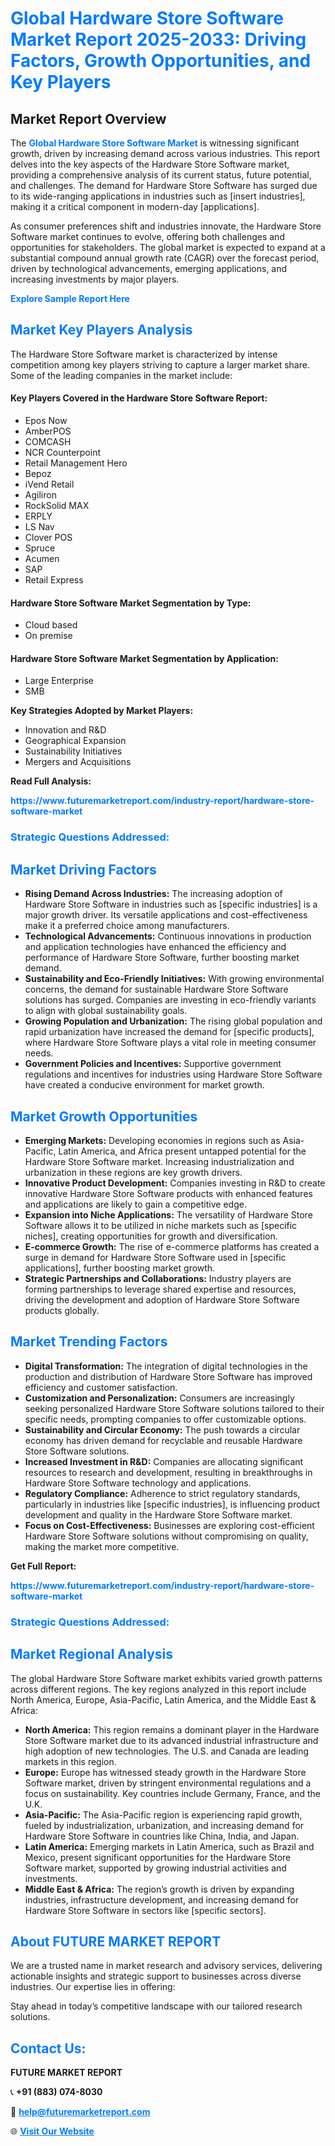 <h1 style="color: #007BFF;">Global Hardware Store Software Market Report 2025-2033: Driving Factors, Growth Opportunities, and Key Players</h1>

<section id="overview">
<h2>Market Report Overview</h2>
<p>The <a href="https://www.futuremarketreport.com/industry-report/hardware-store-software-market" style="color: #007BFF; text-decoration: none;"><strong>Global Hardware Store Software Market</strong></a> is witnessing significant growth, driven by increasing demand across various industries. This report delves into the key aspects of the Hardware Store Software market, providing a comprehensive analysis of its current status, future potential, and challenges. The demand for Hardware Store Software has surged due to its wide-ranging applications in industries such as [insert industries], making it a critical component in modern-day [applications].</p>
<p>As consumer preferences shift and industries innovate, the Hardware Store Software market continues to evolve, offering both challenges and opportunities for stakeholders. The global market is expected to expand at a substantial compound annual growth rate (CAGR) over the forecast period, driven by technological advancements, emerging applications, and increasing investments by major players.</p>
</section>

<section id="overview">
<p><a href="https://www.futuremarketreport.com/request-sample/reportId=56349" style="color: #007BFF; text-decoration: none;"><strong>Explore Sample Report Here</strong></a></p>
</section>

<section id="key-players">
<h2 style="color: #007BFF;">Market Key Players Analysis</h2>
<p>The Hardware Store Software market is characterized by intense competition among key players striving to capture a larger market share. Some of the leading companies in the market include:</p>
<h4>Key Players Covered in the Hardware Store Software Report:</h4>
<ul><li>Epos Now</li><li>AmberPOS</li><li>COMCASH</li><li>NCR Counterpoint</li><li>Retail Management Hero</li><li>Bepoz</li><li>iVend Retail</li><li>Agiliron</li><li>RockSolid MAX</li><li>ERPLY</li><li>LS Nav</li><li>Clover POS</li><li>Spruce</li><li>Acumen</li><li>SAP</li><li>Retail Express</li></ul>
<h4>Hardware Store Software Market Segmentation by Type:</h4>
<ul><li>Cloud based</li><li>On premise</li></ul>

<h4>Hardware Store Software Market Segmentation by Application:</h4>
<ul><li>Large Enterprise</li><li>SMB</li></ul>
<p><strong>Key Strategies Adopted by Market Players:</strong></p>
<ul>
<li>Innovation and R&D</li>
<li>Geographical Expansion</li>
<li>Sustainability Initiatives</li>
<li>Mergers and Acquisitions</li>
</ul>
</section>

<section>
<p><strong>Read Full Analysis: </strong></p><a href="https://www.futuremarketreport.com/industry-report/hardware-store-software-market" style="color: #007BFF; text-decoration: none;"><strong>https://www.futuremarketreport.com/industry-report/hardware-store-software-market</strong></a>
<h3 style="color: #007BFF;">Strategic Questions Addressed:</h3>
</section>

<section id="driving-factors">
<h2 style="color: #007BFF;">Market Driving Factors</h2>
<ul>
<li><strong>Rising Demand Across Industries:</strong> The increasing adoption of Hardware Store Software in industries such as [specific industries] is a major growth driver. Its versatile applications and cost-effectiveness make it a preferred choice among manufacturers.</li>
<li><strong>Technological Advancements:</strong> Continuous innovations in production and application technologies have enhanced the efficiency and performance of Hardware Store Software, further boosting market demand.</li>
<li><strong>Sustainability and Eco-Friendly Initiatives:</strong> With growing environmental concerns, the demand for sustainable Hardware Store Software solutions has surged. Companies are investing in eco-friendly variants to align with global sustainability goals.</li>
<li><strong>Growing Population and Urbanization:</strong> The rising global population and rapid urbanization have increased the demand for [specific products], where Hardware Store Software plays a vital role in meeting consumer needs.</li>
<li><strong>Government Policies and Incentives:</strong> Supportive government regulations and incentives for industries using Hardware Store Software have created a conducive environment for market growth.</li>
</ul>
</section>

<section id="growth-opportunities">
<h2 style="color: #007BFF;">Market Growth Opportunities</h2>
<ul>
<li><strong>Emerging Markets:</strong> Developing economies in regions such as Asia-Pacific, Latin America, and Africa present untapped potential for the Hardware Store Software market. Increasing industrialization and urbanization in these regions are key growth drivers.</li>
<li><strong>Innovative Product Development:</strong> Companies investing in R&D to create innovative Hardware Store Software products with enhanced features and applications are likely to gain a competitive edge.</li>
<li><strong>Expansion into Niche Applications:</strong> The versatility of Hardware Store Software allows it to be utilized in niche markets such as [specific niches], creating opportunities for growth and diversification.</li>
<li><strong>E-commerce Growth:</strong> The rise of e-commerce platforms has created a surge in demand for Hardware Store Software used in [specific applications], further boosting market growth.</li>
<li><strong>Strategic Partnerships and Collaborations:</strong> Industry players are forming partnerships to leverage shared expertise and resources, driving the development and adoption of Hardware Store Software products globally.</li>
</ul>
</section>

<section id="trending-factors">
<h2 style="color: #007BFF;">Market Trending Factors</h2>
<ul>
<li><strong>Digital Transformation:</strong> The integration of digital technologies in the production and distribution of Hardware Store Software has improved efficiency and customer satisfaction.</li>
<li><strong>Customization and Personalization:</strong> Consumers are increasingly seeking personalized Hardware Store Software solutions tailored to their specific needs, prompting companies to offer customizable options.</li>
<li><strong>Sustainability and Circular Economy:</strong> The push towards a circular economy has driven demand for recyclable and reusable Hardware Store Software solutions.</li>
<li><strong>Increased Investment in R&D:</strong> Companies are allocating significant resources to research and development, resulting in breakthroughs in Hardware Store Software technology and applications.</li>
<li><strong>Regulatory Compliance:</strong> Adherence to strict regulatory standards, particularly in industries like [specific industries], is influencing product development and quality in the Hardware Store Software market.</li>
<li><strong>Focus on Cost-Effectiveness:</strong> Businesses are exploring cost-efficient Hardware Store Software solutions without compromising on quality, making the market more competitive.</li>
</ul>
</section>

<section>
<p><strong>Get Full Report: </strong></p><a href="https://www.futuremarketreport.com/industry-report/hardware-store-software-market" style="color: #007BFF; text-decoration: none;"><strong>https://www.futuremarketreport.com/industry-report/hardware-store-software-market</strong></a>
<h3 style="color: #007BFF;">Strategic Questions Addressed:</h3>
</section>


<section id="regional-analysis">
<h2 style="color: #007BFF;">Market Regional Analysis</h2>
<p>The global Hardware Store Software market exhibits varied growth patterns across different regions. The key regions analyzed in this report include North America, Europe, Asia-Pacific, Latin America, and the Middle East & Africa:</p>
<ul>
<li><strong>North America:</strong> This region remains a dominant player in the Hardware Store Software market due to its advanced industrial infrastructure and high adoption of new technologies. The U.S. and Canada are leading markets in this region.</li>
<li><strong>Europe:</strong> Europe has witnessed steady growth in the Hardware Store Software market, driven by stringent environmental regulations and a focus on sustainability. Key countries include Germany, France, and the U.K.</li>
<li><strong>Asia-Pacific:</strong> The Asia-Pacific region is experiencing rapid growth, fueled by industrialization, urbanization, and increasing demand for Hardware Store Software in countries like China, India, and Japan.</li>
<li><strong>Latin America:</strong> Emerging markets in Latin America, such as Brazil and Mexico, present significant opportunities for the Hardware Store Software market, supported by growing industrial activities and investments.</li>
<li><strong>Middle East & Africa:</strong> The region’s growth is driven by expanding industries, infrastructure development, and increasing demand for Hardware Store Software in sectors like [specific sectors].</li>
</ul>
</section>

<footer>
<h2 style="color: #007BFF;">About FUTURE MARKET REPORT</h2>
<p>We are a trusted name in market research and advisory services, delivering actionable insights and strategic support to businesses across diverse industries. Our expertise lies in offering:</p>

<p>Stay ahead in today’s competitive landscape with our tailored research solutions.</p>

<h2 style="color: #007BFF;">Contact Us:</h2>
<p><strong>FUTURE MARKET REPORT</strong></p>
<p>📞 <strong>+91 (883) 074-8030</strong></p>
<p>📧 <strong><a href="mailto:help@futuremarketreport.com" style="color: #007BFF;">help@futuremarketreport.com</a></strong></p>
<p>🌐 <strong><a href="https://www.futuremarketreport.com/" style="color: #007BFF;">Visit Our Website</a></strong></p>
</footer>